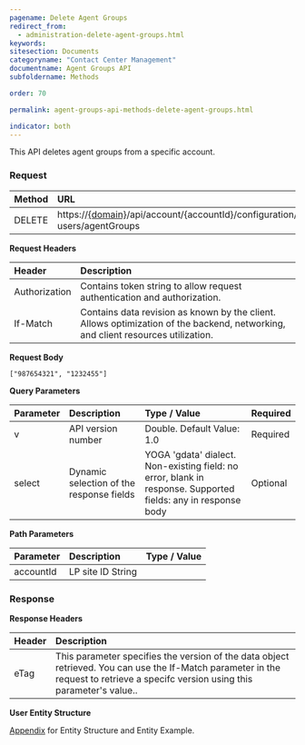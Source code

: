 ```yaml
---
pagename: Delete Agent Groups
redirect_from:
  - administration-delete-agent-groups.html
keywords:
sitesection: Documents
categoryname: "Contact Center Management"
documentname: Agent Groups API
subfoldername: Methods

order: 70

permalink: agent-groups-api-methods-delete-agent-groups.html

indicator: both
---
```


This API deletes agent groups from a specific account.

### Request

| Method | URL |
| :--------- | :---------- |
 |DELETE | https://[{domain}](/agent-domain-domain-api.html)/api/account/{accountId}/configuration/le-users/agentGroups |

**Request Headers**

 |Header | Description|
 |:------ | :-------------- |
 |Authorization | Contains token string to allow request authentication and authorization.
 |If-Match | Contains data revision as known by the client. Allows optimization of the backend, networking, and client resources utilization.

**Request Body**

`["987654321", "1232455"]`

**Query Parameters**

 |Parameter | Description  |Type / Value|  Required |
 |:----------- | :------------- | :-------------- | :--- |
| v| API version number | Double. Default Value: 1.0 | Required |
| select|  Dynamic selection of the response fields | YOGA 'gdata' dialect. Non-existing field: no error, blank in response. Supported fields: any in response body| Optional |

**Path Parameters**

|Parameter | Description | Type / Value |
 |:----------- | :------------- | :------------- |
| accountId  | LP site ID  String

### Response

**Response Headers**

| Header | Description |
| :-------- |:------------- |
 |eTag | This parameter specifies the version of the data object retrieved. You can use the If-Match parameter in the request to retrieve a specifc version using this parameter's value.. |

**User Entity Structure**

[Appendix](administration-agent-groups-appendix.html) for Entity Structure and Entity Example.
